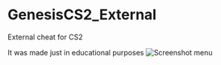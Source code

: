 # GenesisCS2_External
 External cheat for CS2

 It was made just in educational purposes
 ![Screenshot menu](https://i.imgur.com/YumX2SX.png)
 
